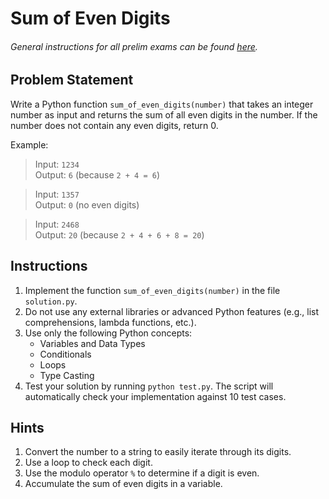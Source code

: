 # Sum of Even Digits

###### General instructions for all prelim exams can be found [here](../prelim.md).

## Problem Statement

Write a Python function `sum_of_even_digits(number)` that takes an integer number as input and returns the sum of all even digits in the number. If the number does not contain any even digits, return 0.

Example:
> Input: `1234`  
> Output: `6` (because `2 + 4 = 6`)

> Input: `1357`  
> Output: `0` (no even digits)

> Input: `2468`  
> Output: `20` (because `2 + 4 + 6 + 8 = 20`)

## Instructions

1. Implement the function `sum_of_even_digits(number)` in the file `solution.py`.
2. Do not use any external libraries or advanced Python features (e.g., list comprehensions, lambda functions, etc.).
3. Use only the following Python concepts:
   - Variables and Data Types
   - Conditionals
   - Loops
   - Type Casting
4. Test your solution by running `python test.py`. The script will automatically check your implementation against 10 test cases.

## Hints

1. Convert the number to a string to easily iterate through its digits.
2. Use a loop to check each digit.
3. Use the modulo operator `%` to determine if a digit is even.
4. Accumulate the sum of even digits in a variable.